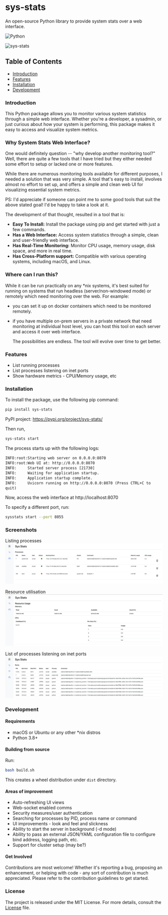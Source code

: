 # sys-stats

An open-source Python library to provide system stats over a web interface.

![Python](https://img.shields.io/badge/Python-3.8%2B-blue.svg)

![sys-stats](https://img.shields.io/badge/sys--stats:_latest_version-0.0.4-green.svg)

## Table of Contents

- [Introduction](#introduction)
- [Features](#features)
- [Installation](#installation)
- [Development](#development)

### Introduction

This Python package allows you to monitor various system statistics through a simple web interface. Whether you're a
developer, a sysadmin, or just curious about how your system is performing, this package makes it easy to access and
visualize system metrics.

### Why System Stats Web Interface?

One would definitely question -- "why develop another monitoring tool?"
Well, there are quite a few tools that I have tried but they either needed some effort to setup or lacked one or more
features.

While there are numerous monitoring tools available for different purposes, I needed a solution that was very simple. A
tool that's easy to
install, involves almost no effort to set up, and offers a simple and clean web UI for visualizing essential system
metrics.

PS: I'd appreciate if someone can point me to some good tools that suit the above stated goal! I'd be happy
to take a look at it.

The development of that thought, resulted in a tool that is:

- **Easy To Install:** Install the package using pip and get started with just a few commands.
- **Has a Web Interface:** Access system statistics through a simple, clean and user-friendly web interface.
- **Has Real-Time Monitoring:** Monitor CPU usage, memory usage, disk space, and more in real time.
- **Has Cross-Platform support:** Compatible with various operating systems, including macOS, and Linux.

### Where can I run this?

While it can be run practically on any *nix systems, it's best suited for running on systems that run headless (server/non-windowed mode) or remotely which need monitoring over the web.
For example:
- you can set it up on docker containers which need to be monitored remotely.
- if you have multiple on-prem servers in a private network that need monitoring at individual host level, you can host this tool on each server and access it over web interface.

  The possibilities are endless. The tool will evolve over time to get better.

### Features

- List running processes
- List processes listening on inet ports
- Show hardware metrics - CPU/Memory usage, etc

### Installation

To install the package, use the following pip command:

```bash
pip install sys-stats
```

PyPI project: https://pypi.org/project/sys-stats/

Then run,

```bash
sys-stats start
```

The process starts up with the following logs:

```commandline
INFO:root:Starting web server on 0.0.0.0:8070
INFO:root:Web UI at: http://0.0.0.0:8070
INFO:     Started server process [21730]
INFO:     Waiting for application startup.
INFO:     Application startup complete.
INFO:     Uvicorn running on http://0.0.0.0:8070 (Press CTRL+C to quit)
```

Now, access the web interface at http://localhost:8070

To specify a different port, run:

```bash
sysstats start --port 8055
```

### Screenshots

Listing processes
![](images/processes.png)

Resource utilisation
![](images/resources.png)

List of processes listening on inet ports
![](images/ports.png)

### Development

#### Requirements

- macOS or Ubuntu or any other *nix distros
- Python 3.8+

#### Building from source

Run:

```bash
bash build.sh
```

This creates a wheel distribution under `dist` directory.


#### Areas of improvement 

- Auto-refreshing UI views
- Web-socket enabled comms
- Security measures/user authentication
- Searching for processes by PID, process name or command
- UI improvements - look and feel and slickness
- Ability to start the server in background (-d mode)
- Ability to pass an external JSON/YAML configuration file to configure bind address, logging path, etc.
- Support for cluster setup (may be?) 

#### Get Involved

Contributions are most welcome!
Whether it's reporting a bug, proposing an enhancement, or helping with code - any sort of contribution is much appreciated.
Please refer to the contribution guidelines to get started.

### License

The project is released under the MIT License. For more details, consult the [License](./LICENSE) file.


